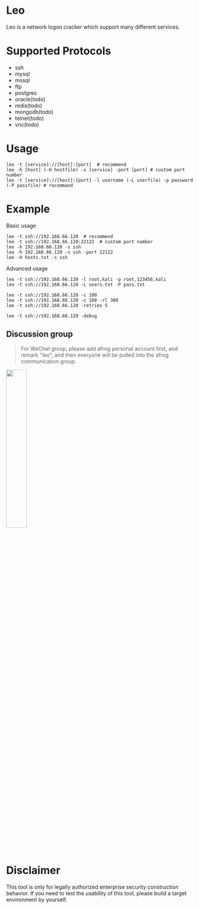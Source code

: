 # Leo
Leo is a network logon cracker which support many different services.

# Supported Protocols
- ssh
- mysql
- mssql
- ftp
- postgres
- oracle(todo)
- redis(todo)
- mongodb(todo)
- telnet(todo)
- vnc(todo)

# Usage

```
leo -t [service]://[host]:[port]  # recommend
leo -h [host] (-H hostfile) -s [service] -port [port] # custom port number
leo -t [service]://[host]:[port] -l username (-L userfile) -p password (-P passfile) # recommand
```

# Example

Basic usage
```
leo -t ssh://192.168.66.120  # recommend
leo -t ssh://192.168.66.120:22122  # custom port number
leo -h 192.168.66.120 -s ssh
leo -h 192.168.66.120 -s ssh -port 22122
leo -H hosts.txt -s ssh
```

Advanced usage
```
leo -t ssh://192.168.66.120 -l root,kali -p root,123456,kali
leo -t ssh://192.168.66.120 -L users.txt -P pass.txt

leo -t ssh://192.168.66.120 -c 100
leo -t ssh://192.168.66.120 -c 100 -rl 300
leo -t ssh://192.168.66.120 -retries 5

leo -t ssh://192.168.66.120 -debug
```

## Discussion group

> For WeChat group, please add afrog personal account first, and remark "leo", and then everyone will be pulled into the afrog communication group.

<img src="https://github.com/zan8in/afrog/blob/main/images/afrog.png" width="33%" />

# Disclaimer
This tool is only for legally authorized enterprise security construction behavior. If you need to test the usability of this tool, please build a target environment by yourself.